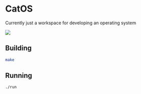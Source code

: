 # CatOS
Currently just a workspace for developing an operating system

![](https://user-images.githubusercontent.com/2598904/50719839-e0c20b80-1067-11e9-8f51-ea6a54c3cb2d.png)

## Building
```sh
make
```
## Running
```sh
./run
```
